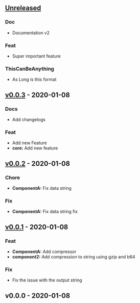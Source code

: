 <a name="unreleased"></a>
## [Unreleased]

### Doc
- Documentation v2

### Feat
- Super important feature

### ThisCanBeAnything
- As Long is this format


<a name="v0.0.3"></a>
## [v0.0.3] - 2020-01-08
### Docs
- Add changelogs

### Feat
- Add new Feature
- **core:** Add new feature


<a name="v0.0.2"></a>
## [v0.0.2] - 2020-01-08
### Chore
- **ComponentA:** Fix data string

### Fix
- **ComponentA:** Fix data string fix


<a name="v0.0.1"></a>
## [v0.0.1] - 2020-01-08
### Feat
- **ComponentA:** Add compressor
- **component2:** Add compression to string using gzip and b64

### Fix
- Fix the issue with the output string


<a name="v0.0.0"></a>
## v0.0.0 - 2020-01-08

[Unreleased]: https://github.com/ngonzalezflexera/DocumentationTest/compare/v0.0.3...HEAD
[v0.0.3]: https://github.com/ngonzalezflexera/DocumentationTest/compare/v0.0.2...v0.0.3
[v0.0.2]: https://github.com/ngonzalezflexera/DocumentationTest/compare/v0.0.1...v0.0.2
[v0.0.1]: https://github.com/ngonzalezflexera/DocumentationTest/compare/v0.0.0...v0.0.1
